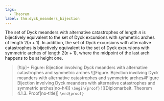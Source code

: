 ```yaml
---
tags:
  - Theorem
label: thm:dyck_meanders_bijection
---
```

The set of Dyck meanders with alternative catastrophes of length $n$ is bijectively equivalent to the set of Dyck excursions with symmetric arches of length $2(n+1)$. 
In addition, the set of Dyck excursions with alternative catastrophes is bijectively equivalent to the set of Dyck excursions with symmetric arches of length $2(n+1)$, where the midpoint of the last arch happens to be at height one.
> [!tip]+ Figure: Bijection involving Dyck meanders with alternative catastrophes and symmetric arches
> ![[Figure. Bijection involving Dyck meanders with alternative catastrophes and symmetric arches#Figure Bijection involving Dyck meanders with alternative catastrophes and symmetric arches|no-h4]]
`\begin{proof}`
![[Diplomarbeit. Theorem 4.1.3. Proof|no-title]]
`\end{proof}`

